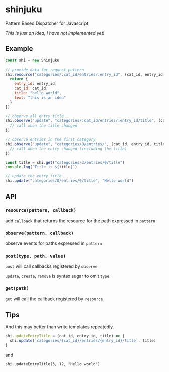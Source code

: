# shinjuku

Pattern Based Dispatcher for Javascript

*This is just an idea, I have not implemented yet!*

## Example

```js
const shi = new Shinjuku

// provide data for request pattern
shi.resource("categories/:cat_id/entries/:entry_id", (cat_id, entry_id) => {
  return {
    entry_id: entry_id,
    cat_id: cat_id,
    title: "hello world",
    text: "this is an idea"
  }
})

// observe all entry title
shi.observe("update", "categories/:cat_id/entries/:entry_id/title", (cat_id, entry_id, title, oldTitle) => {
  // call when the title changed
})

// observe entries in the first category
shi.observe("update", "categories/0/entries/", (cat_id, entry_id, title, oldTitle) => {
  // call when the entry changed (including the title)
})

const title = shi.get("categories/3/entries/0/title")
console.log(`Title is ${title}`)

// update the entry title
shi.update("categories/0/entries/0/title", "Hello world")
```

## API

### `resource(pattern, callback)`

add `callback` that returns the resource for the path expressed in `pattern`

### `observe(pattern, callback)`

observe events for paths expressed in `pattern`

### `post(type, path, value)`

`post` will call callbacks registered by `observe`

`update`, `create`, `remove` is syntax sugar to omit `type`

### `get(path)`

`get` will call the callback registered by `resource`

## Tips

And this may better than write templates repeatedly.

```js
shi.updateEntryTitle = (cat_id, entry_id, title) => {
  shi.update(`categories/{cat_id}/entries/{entry_id}/title`, title)
}
```

and

```
shi.updateEntryTitle(3, 12, "Hello world")
```
